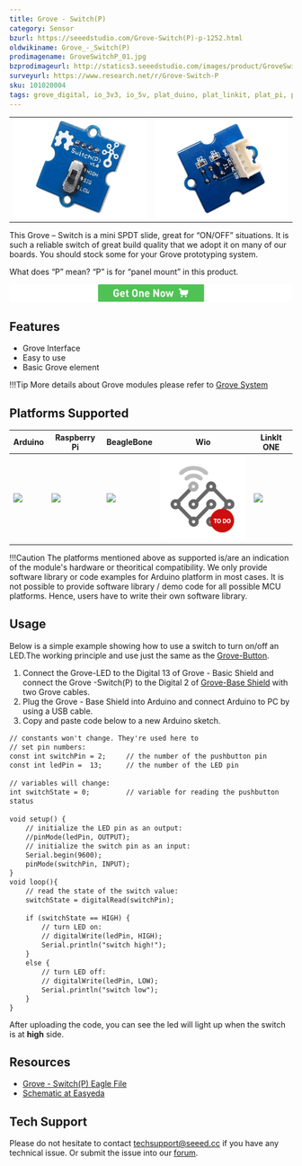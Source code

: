 ```yaml
---
title: Grove - Switch(P)
category: Sensor
bzurl: https://seeedstudio.com/Grove-Switch(P)-p-1252.html
oldwikiname: Grove_-_Switch(P)
prodimagename: GroveSwitchP_01.jpg
bzprodimageurl: http://statics3.seeedstudio.com/images/product/GroveSwitchP.jpg
surveyurl: https://www.research.net/r/Grove-Switch-P
sku: 101020004
tags: grove_digital, io_3v3, io_5v, plat_duino, plat_linkit, plat_pi, plat_bbg
---
```


<table>
    <tr>
        <td><img src="https://raw.githubusercontent.com/SeeedDocument/Grove-Switch-P/master/img/SwitchP.jpg"></td>
        <td><img src="https://raw.githubusercontent.com/SeeedDocument/Grove-Switch-P/master/img/GroveSwitchP_01.jpg"></td>
    </tr>
</table>

This Grove – Switch is a mini SPDT slide, great for “ON/OFF” situations. It is such a reliable switch of great build quality that we adopt it on many of our boards. You should stock some for your Grove prototyping system.

What does “P” mean? “P” is for “panel mount” in this product.

[![](https://raw.githubusercontent.com/SeeedDocument/common/master/Get_One_Now_Banner.png)](http://www.seeedstudio.com/Grove-Switch(P)-p-1252.html)

Features
-------

-   Grove Interface
-   Easy to use
-   Basic Grove element

!!!Tip
    More details about Grove modules please refer to [Grove System](http://wiki.seeedstudio.com/Grove_System/)

Platforms Supported
-------------------

| Arduino                                                                                             | Raspberry Pi                                                                                             | BeagleBone                                                                                      | Wio                                                                                               | LinkIt ONE                                                                                         |
|-----------------------------------------------------------------------------------------------------|----------------------------------------------------------------------------------------------------------|-------------------------------------------------------------------------------------------------|---------------------------------------------------------------------------------------------------|----------------------------------------------------------------------------------------------------|
| ![](https://raw.githubusercontent.com/SeeedDocument/wiki_english/master/docs/images/arduino_logo.jpg) | ![](https://raw.githubusercontent.com/SeeedDocument/wiki_english/master/docs/images/raspberry_pi_logo.jpg) | ![](https://raw.githubusercontent.com/SeeedDocument/wiki_english/master/docs/images/bbg_logo.jpg) | ![](https://raw.githubusercontent.com/SeeedDocument/wiki_english/master/docs/images/wio_logo_n.jpg) | ![](https://raw.githubusercontent.com/SeeedDocument/wiki_english/master/docs/images/linkit_logo.jpg) |

!!!Caution
    The platforms mentioned above as supported is/are an indication of the module's hardware or theoritical compatibility. We only provide software library or code examples for Arduino platform in most cases. It is not possible to provide software library / demo code for all possible MCU platforms. Hence, users have to write their own software library.


Usage
-----

Below is a simple example showing how to use a switch to turn on/off an LED.The working principle and use just the same as the [Grove-Button](/Grove-Button).

1. Connect the Grove-LED to the Digital 13 of Grove - Basic Shield and connect the Grove -Switch(P) to the Digital 2 of [Grove-Base Shield](/Base_Shield_V2) with two Grove cables.
2. Plug the Grove - Base Shield into Arduino and connect Arduino to PC by using a USB cable.
3. Copy and paste code below to a new Arduino sketch.

```
// constants won't change. They're used here to
// set pin numbers:
const int switchPin = 2;     // the number of the pushbutton pin
const int ledPin =  13;      // the number of the LED pin

// variables will change:
int switchState = 0;         // variable for reading the pushbutton status

void setup() {
    // initialize the LED pin as an output:
    //pinMode(ledPin, OUTPUT);
    // initialize the switch pin as an input:
    Serial.begin(9600);
    pinMode(switchPin, INPUT);
}
void loop(){
    // read the state of the switch value:
    switchState = digitalRead(switchPin);

    if (switchState == HIGH) {
        // turn LED on:
        // digitalWrite(ledPin, HIGH);
        Serial.println("switch high!");
    }
    else {
        // turn LED off:
        // digitalWrite(ledPin, LOW);
        Serial.println("switch low");
    }
}

```

After uploading the code, you can see the led will light up when the switch is at **high** side.

Resources
--------

- [Grove - Switch(P) Eagle File](https://raw.githubusercontent.com/SeeedDocument/Grove-Switch-P/master/res/Grove-Switch-P-Eagle_File.zip)
- [Schematic at Easyeda](https://easyeda.com/Seeed/Grove_SwitchP-434f7707edf74f3c8eb0c4748fdccc5f)
<!-- This Markdown file was created from http://www.seeedstudio.com/wiki/Grove_-_Switch(P) -->

## Tech Support
Please do not hesitate to contact [techsupport@seeed.cc](techsupport@seeed.cc) if you have any technical issue. Or submit the issue into our [forum](http://seeedstudio.com/forum/). 